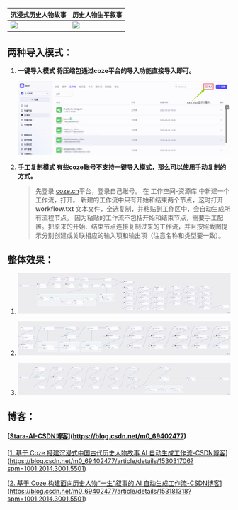 

|     沉浸式历史人物故事                      |     历史人物生平叙事                          |
| ------------------------- | ----------------------------- |
|![](./image/仓央嘉措.gif) | ![](./image/历史人物一生.gif) |

## 两种导入模式：

1. **一键导入模式 将压缩包通过coze平台的导入功能直接导入即可。**

   

   ![](./image/coze.png)

   

2. **手工复制模式 有些coze账号不支持一键导入模式，那么可以使用手动复制的方式。**

   
   
   > 先登录 [coze.cn](coze.cn)平台，登录自己账号。 在 工作空间-资源库 中新建一个工作流，打开。 新建的工作流中只有开始和结束两个节点，这时打开 **workflow.txt**  文本文件，全选复制，并粘贴到工作区中，会自动生成所有流程节点。 因为粘贴的工作流不包括开始和结束节点，需要手工配置。把原来的开始、结束节点连接复制过来的工作流，并且按照截图提示分别创建或关联相应的输入项和输出项（注意名称和类型要一致）。



## 整体效果：

1. ![](./image/chenjinshi_lishigushi.png)

2. ![](./image/lishirenwu_chuanqiyisheng.png)
   
3. ![](./image/jinrihuati_video.png)

## 博客：

#### [[Stara-AI-CSDN博客](https://blog.csdn.net/m0_69402477)](https://blog.csdn.net/m0_69402477)

[[1. 基于 Coze 搭建沉浸式中国古代历史人物故事 AI 自动生成工作流-CSDN博客](https://blog.csdn.net/m0_69402477/article/details/153031706?spm=1001.2014.3001.5501)](https://blog.csdn.net/m0_69402477/article/details/153031706?spm=1001.2014.3001.5501)

[[2. 基于 Coze 构建面向历史人物“一生”叙事的 AI 自动生成工作流-CSDN博客](https://blog.csdn.net/m0_69402477/article/details/153181318?spm=1001.2014.3001.5501)](https://blog.csdn.net/m0_69402477/article/details/153181318?spm=1001.2014.3001.5501)

